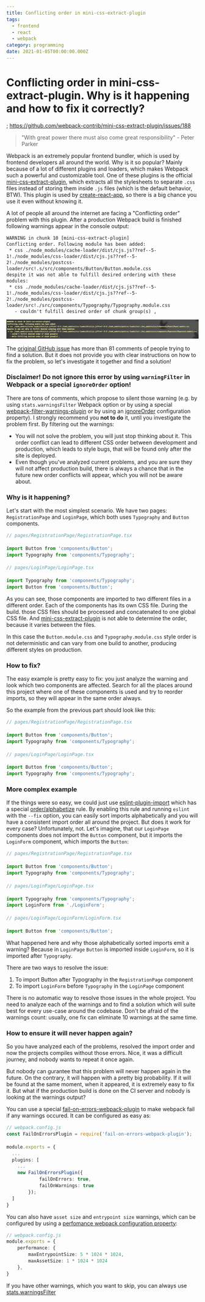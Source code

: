 ```yaml
---
title: Conflicting order in mini-css-extract-plugin
tags:
  - frontend
  - react
  - webpack
category: programming
date: 2021-01-05T00:00:00.000Z
---
```

# Conflicting order in mini-css-extract-plugin. Why is it happening and how to fix it correctly?

; https://github.com/webpack-contrib/mini-css-extract-plugin/issues/188

> "With great power there must also come great responsibility" - Peter Parker

Webpack is an extremely popular frontend bundler, which is used by frontend developers all around the world. Why is it so popular? Mainly because of a lot of different plugins and loaders, which makes Webpack such a powerful and customizable tool. One of these plugins is the official [mini-css-extract-plugin](https://github.com/webpack-contrib/mini-css-extract-plugin), which extracts all the stylesheets to separate `.css` files instead of storing them inside `.js` files (which is the default behavior, BTW). This plugin is used by [create-react-app](https://github.com/facebook/create-react-app), so there is a big chance you use it even without knowing it.

A lot of people all around the internet are facing a "Conflicting order" problem with this plugin. After a production Webpack build is finished following warnings appear in the console output:

```
WARNING in chunk 10 [mini-css-extract-plugin]
Conflicting order. Following module has been added:
 * css ./node_modules/cache-loader/dist/cjs.js??ref--5-1!./node_modules/css-loader/dist/cjs.js??ref--5-2!./node_modules/postcss-loader/src!.s/src/components/Button/Button.module.css
despite it was not able to fulfill desired ordering with these modules:
 * css ./node_modules/cache-loader/dist/cjs.js??ref--5-1!./node_modules/css-loader/dist/cjs.js??ref--5-2!./node_modules/postcss-loader/src!./src/components/Typography/Typography.module.css
   - couldn't fulfill desired order of chunk group(s) , 
```

![Console output](./warning-console.png)

The [original GitHub issue](https://github.com/webpack-contrib/mini-css-extract-plugin/issues/250) has more than 81 comments of people trying to find a solution. But it does not provide you with clear instructions on how to fix the problem, so let's investigate it together and find a solution!

### Disclaimer! Do not ignore this error by using `warningFilter` in Webpack or a special `ignoreOrder` option!

There are tons of comments, which propose to silent those warning (e.g. by using `stats.warningsFilter` Webpack option or by using a special [webpack-filter-warnings-plugin](https://www.npmjs.com/package/webpack-filter-warnings-plugin) or by using an [ignoreOrder](https://github.com/webpack-contrib/mini-css-extract-plugin#ignoreOrder) configuration property). I strongly recommend you **not to do** it, until you investigate the problem first. By filtering out the warnings:

- You will not solve the problem, you will just stop thinking about it. This order conflict can lead to different CSS order between development and production, which leads to style bugs, that will be found only after the site is deployed.
- Even though you've analyzed current problems, and you are sure they will not affect production build, there is always a chance that in the future new order conflicts will appear, which you will not be aware about.

### Why is it happening?

Let's start with the most simplest scenario. We have two pages: `RegistrationPage` and `LoginPage`, which both uses `Typography` and `Button` components.

```typescript
// pages/RegistrationPage/RegistrationPage.tsx

import Button from 'components/Button';
import Typography from 'components/Typography';

// pages/LoginPage/LoginPage.tsx

import Typography from 'components/Typography';
import Button from 'components/Button';
```

As you can see, those components are imported to two different files in a different order. Each of the components has its own CSS file. During the build. those CSS files should be processed and concatenated to one global CSS file. And [mini-css-extract-plugin](https://github.com/webpack-contrib/mini-css-extract-plugin) is not able to determine the order, because it varies between the files. 

In this case the `Button.module.css` and `Typography.module.css` style order is not deterministic and can vary from one build to another, producing different styles on production.

### How to fix?

The easy example is pretty easy to fix: you just analyze the warning and look which two components are affected. Search for all the places around this project where one of these components is used and try to reorder imports, so they will appear in the same order always.

So the example from the previous part should look like this:

```typescript
// pages/RegistrationPage/RegistrationPage.tsx

import Button from 'components/Button';
import Typography from 'components/Typography';

// pages/LoginPage/LoginPage.tsx

import Button from 'components/Button';
import Typography from 'components/Typography';
```

### More complex example

If the things were so easy, we could just use [eslint-plugin-import](https://github.com/benmosher/eslint-plugin-import/) which has a special [order/alphabetize](https://github.com/benmosher/eslint-plugin-import/blob/master/docs/rules/order.md) rule. By enabling this rule and running `eslint` with the `--fix` option, you can easily sort imports alphabetically and you will have a consistent import order all around the project. But does it work for every case? Unfortunately, not. Let's imagine, that our `LoginPage` components does not import the `Button` component, but it imports the `LoginForm` component, which imports the `Button`:

```typescript
// pages/RegistrationPage/RegistrationPage.tsx

import Button from 'components/Button';
import Typography from 'components/Typography';

// pages/LoginPage/LoginPage.tsx

import Typography from 'components/Typography';
import LoginForm from './LoginForm';

// pages/LoginPage/LoginForm/LoginForm.tsx

import Button from 'components/Button';
```

What happened here and why those alphabetically sorted imports emit a warning? Because in `LoginPage` `Button` is imported inside `LoginForm`, so it is imported after `Typography`.

There are two ways to resolve the issue:

1. To import Button after Typography in the `RegistrationPage` component
1. To import `LoginForm` before `Typography` in the `LoginPage` component

There is no automatic way to resolve those issues in the whole project. You need to analyze each of the warnings and to find a solution which will suite best for every use-case around the codebase. Don't be afraid of the warnings count: usually, one fix can eliminate 10 warnings at the same time.

### How to ensure it will never happen again?

So you have analyzed each of the problems, resolved the import order and now the projects compiles without those errors. Nice, it was a difficult journey, and nobody wants to repeat it once again.

But nobody can gurantee that this problem will never happen again in the future. On the contrary, it will happen with a pretty big probability. If it will be found at the same moment, when it appeared, it is extremely easy to fix it. But what if the production build is done on the CI server and nobody is looking at the warnings output?

You can use a special [fail-on-errors-webpack-plugin](https://www.npmjs.com/package/fail-on-errors-webpack-plugin) to make webpack fail if any warnings occured. It can be configured as easy as:

```typescript
// webpack.config.js
const FailOnErrorsPlugin = require('fail-on-errors-webpack-plugin');

module.exports = {
  ...
  plugins: [
    ...
    new FailOnErrorsPlugin({
			failOnErrors: true,
			failOnWarnings: true
		});
  ]
}
```

You can also have `asset size` and `entrypoint size` warnings, which can be configured by using a [perfomance webpack configuration property](https://webpack.js.org/configuration/performance/):

```typescript
// webpack.config.js
module.exports = {
	performance: {
		maxEntrypointSize: 5 * 1024 * 1024,
		maxAssetSize: 1 * 1024 * 1024
	},
}
```

If you have other warnings, which you want to skip, you can always use [stats.warningsFilter](https://webpack.js.org/configuration/stats/#statswarningsfilter)